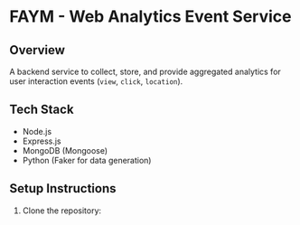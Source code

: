 # FAYM - Web Analytics Event Service

## Overview

A backend service to collect, store, and provide aggregated analytics for user interaction events (`view`, `click`, `location`).

## Tech Stack

- Node.js
- Express.js
- MongoDB (Mongoose)
- Python (Faker for data generation)

## Setup Instructions

1. Clone the repository: